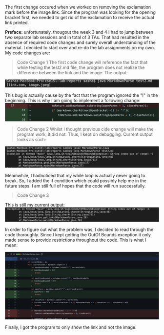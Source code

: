 The first change occured when we worked on removing the exclamation mark before the image link. Since the program was looking for the opening bracket first,
we needed to get rid of the exclamation to receive the actual link printed.


**Preface:** unfortunately, thougout the week 3 and 4 I had to jump between two separate lab sessions and in total of 3 TAs. That had resulted in the absence of 
required code changes and surely overall understanding of the material. I decided to start over and re-do the lab assignments on my own. My code changes are: 


> Code Change 1
The first code change will reference the fact that while testing the test2.md file, the program does not realize the difference between the link and the image. The output:

![image](SS1.png)

This bug is actually cause by the fact that the program ignored the "!" in the beginning. This is why I am going to implement a following change:
 ![image](CC1.png)


 > Code Change 2
 Whilst I thought previous cide change will make the program work, it did not. Thus, I kept on debugging. Current output looks as such:

 ![image](SS2.png)

Meamwhile, I hadnoticed that my while loop is actually never going to break. So, I added the if condition which could possibly help me in the future steps. I am still full of hopes that the code will run successfully.

> Code Change 3

This is still my current output:
![image](SS3.png)

In order to figure out what the problem was, I decided to read through the code thoroughly. Since I kept getting the OutOf Bounds exception it only made sense to provide restrictions throughout the code. This is what I mean:

![image](CC3.png)

Finally, I got the program to only show the link and not the image. 